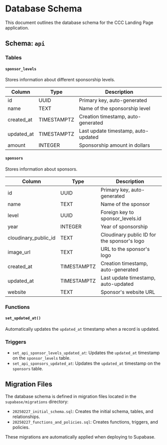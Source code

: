 # Database Schema

This document outlines the database schema for the CCC Landing Page application.

## Schema: `api`

### Tables

#### `sponsor_levels`

Stores information about different sponsorship levels.

| Column | Type | Description |
|--------|------|-------------|
| id | UUID | Primary key, auto-generated |
| name | TEXT | Name of the sponsorship level |
| created_at | TIMESTAMPTZ | Creation timestamp, auto-generated |
| updated_at | TIMESTAMPTZ | Last update timestamp, auto-updated |
| amount | INTEGER | Sponsorship amount in dollars |

#### `sponsors`

Stores information about sponsors.

| Column | Type | Description |
|--------|------|-------------|
| id | UUID | Primary key, auto-generated |
| name | TEXT | Name of the sponsor |
| level | UUID | Foreign key to sponsor_levels.id |
| year | INTEGER | Year of sponsorship |
| cloudinary_public_id | TEXT | Cloudinary public ID for the sponsor's logo |
| image_url | TEXT | URL to the sponsor's logo |
| created_at | TIMESTAMPTZ | Creation timestamp, auto-generated |
| updated_at | TIMESTAMPTZ | Last update timestamp, auto-updated |
| website | TEXT | Sponsor's website URL |

### Functions

#### `set_updated_at()`

Automatically updates the `updated_at` timestamp when a record is updated.

### Triggers

- `set_api_sponsor_levels_updated_at`: Updates the `updated_at` timestamp on the `sponsor_levels` table.
- `set_api_sponsors_updated_at`: Updates the `updated_at` timestamp on the `sponsors` table.

## Migration Files

The database schema is defined in migration files located in the `supabase/migrations` directory:

- `20250227_initial_schema.sql`: Creates the initial schema, tables, and relationships.
- `20250227_functions_and_policies.sql`: Creates functions, triggers, and policies.

These migrations are automatically applied when deploying to Supabase.
